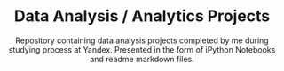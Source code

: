 <center><h1>Data Analysis / Analytics Projects</h1></center>

<p align=center>
Repository containing data analysis projects completed by me during studying process at Yandex.
Presented in the form of iPython Notebooks and readme markdown files.
</p>
